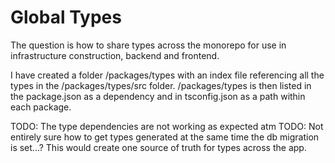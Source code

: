 # Global Types

The question is how to share types across the monorepo for use in infrastructure construction, backend and frontend.

I have created a folder /packages/types with an index file referencing all the types in the /packages/types/src folder.  /packages/types is then listed in the package.json as a dependency and in tsconfig.json as a path within each package.  

TODO:  The type dependencies are not working as expected atm
TODO:  Not entirely sure how to get types generated at the same time the db migration is set...?  This would create one source of truth for types across the app.
